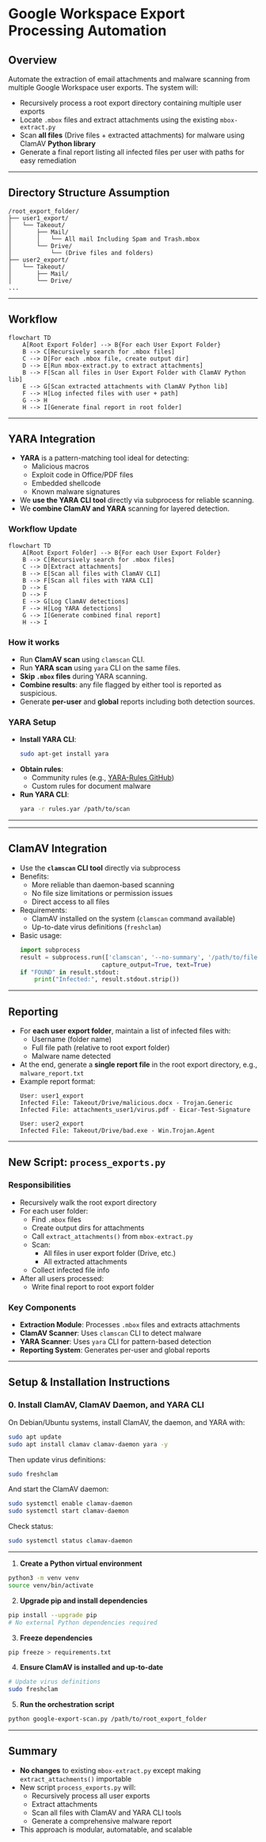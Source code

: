 # Google Workspace Export Processing Automation

## Overview
Automate the extraction of email attachments and malware scanning from multiple Google Workspace user exports. The system will:
- Recursively process a root export directory containing multiple user exports
- Locate `.mbox` files and extract attachments using the existing `mbox-extract.py`
- Scan **all files** (Drive files + extracted attachments) for malware using ClamAV **Python library**
- Generate a final report listing all infected files per user with paths for easy remediation

---

## Directory Structure Assumption

```
/root_export_folder/
├── user1_export/
│   └── Takeout/
│       ├── Mail/
│       │   └── All mail Including Spam and Trash.mbox
│       └── Drive/
│           └── (Drive files and folders)
├── user2_export/
│   └── Takeout/
│       ├── Mail/
│       └── Drive/
...
```

---

## Workflow

```mermaid
flowchart TD
    A[Root Export Folder] --> B{For each User Export Folder}
    B --> C[Recursively search for .mbox files]
    C --> D[For each .mbox file, create output dir]
    D --> E[Run mbox-extract.py to extract attachments]
    B --> F[Scan all files in User Export Folder with ClamAV Python lib]
    E --> G[Scan extracted attachments with ClamAV Python lib]
    F --> H[Log infected files with user + path]
    G --> H
    H --> I[Generate final report in root folder]
```

---

## YARA Integration

- **YARA** is a pattern-matching tool ideal for detecting:
  - Malicious macros
  - Exploit code in Office/PDF files
  - Embedded shellcode
  - Known malware signatures
- We **use the YARA CLI tool** directly via subprocess for reliable scanning.
- We **combine ClamAV and YARA** scanning for layered detection.

### Workflow Update

```mermaid
flowchart TD
    A[Root Export Folder] --> B{For each User Export Folder}
    B --> C[Recursively search for .mbox files]
    C --> D[Extract attachments]
    B --> E[Scan all files with ClamAV CLI]
    B --> F[Scan all files with YARA CLI]
    D --> E
    D --> F
    E --> G[Log ClamAV detections]
    F --> H[Log YARA detections]
    G --> I[Generate combined final report]
    H --> I
```

### How it works

- Run **ClamAV scan** using `clamscan` CLI.
- Run **YARA scan** using `yara` CLI on the same files.
- **Skip `.mbox` files** during YARA scanning.
- **Combine results**: any file flagged by either tool is reported as suspicious.
- Generate **per-user** and **global** reports including both detection sources.

### YARA Setup

- **Install YARA CLI**:
  ```bash
  sudo apt-get install yara
  ```
- **Obtain rules**:
  - Community rules (e.g., [YARA-Rules GitHub](https://github.com/Yara-Rules/rules))
  - Custom rules for document malware
- **Run YARA CLI**:
  ```bash
  yara -r rules.yar /path/to/scan
  ```

---

---

## ClamAV Integration

- Use the **`clamscan` CLI tool** directly via subprocess
- Benefits:
  - More reliable than daemon-based scanning
  - No file size limitations or permission issues
  - Direct access to all files
- Requirements:
  - ClamAV installed on the system (`clamscan` command available)
  - Up-to-date virus definitions (`freshclam`)
- Basic usage:
  ```python
  import subprocess
  result = subprocess.run(['clamscan', '--no-summary', '/path/to/file'],
                         capture_output=True, text=True)
  if "FOUND" in result.stdout:
      print("Infected:", result.stdout.strip())
  ```

---

## Reporting

- For **each user export folder**, maintain a list of infected files with:
  - Username (folder name)
  - Full file path (relative to root export folder)
  - Malware name detected
- At the end, generate a **single report file** in the root export directory, e.g., `malware_report.txt`
- Example report format:
  ```
  User: user1_export
  Infected File: Takeout/Drive/malicious.docx - Trojan.Generic
  Infected File: attachments_user1/virus.pdf - Eicar-Test-Signature

  User: user2_export
  Infected File: Takeout/Drive/bad.exe - Win.Trojan.Agent
  ```

---

## New Script: `process_exports.py`

### Responsibilities
- Recursively walk the root export directory
- For each user folder:
  - Find `.mbox` files
  - Create output dirs for attachments
  - Call `extract_attachments()` from `mbox-extract.py`
  - Scan:
    - All files in user export folder (Drive, etc.)
    - All extracted attachments
  - Collect infected file info
- After all users processed:
  - Write final report to root export folder

### Key Components

- **Extraction Module**: Processes `.mbox` files and extracts attachments
- **ClamAV Scanner**: Uses `clamscan` CLI to detect malware
- **YARA Scanner**: Uses `yara` CLI for pattern-based detection
- **Reporting System**: Generates per-user and global reports

---

## Setup & Installation Instructions

### 0. Install ClamAV, ClamAV Daemon, and YARA CLI

On Debian/Ubuntu systems, install ClamAV, the daemon, and YARA with:

```bash
sudo apt update
sudo apt install clamav clamav-daemon yara -y
```

Then update virus definitions:

```bash
sudo freshclam
```

And start the ClamAV daemon:

```bash
sudo systemctl enable clamav-daemon
sudo systemctl start clamav-daemon
```

Check status:

```bash
sudo systemctl status clamav-daemon
```

---

1. **Create a Python virtual environment**

```bash
python3 -m venv venv
source venv/bin/activate
```

2. **Upgrade pip and install dependencies**

```bash
pip install --upgrade pip
# No external Python dependencies required
```

3. **Freeze dependencies**

```bash
pip freeze > requirements.txt
```

4. **Ensure ClamAV is installed and up-to-date**

```bash
# Update virus definitions
sudo freshclam
```

5. **Run the orchestration script**

```bash
python google-export-scan.py /path/to/root_export_folder
```

---

## Summary

- **No changes** to existing `mbox-extract.py` except making `extract_attachments()` importable
- New script `process_exports.py` will:
  - Recursively process all user exports
  - Extract attachments
  - Scan all files with ClamAV and YARA CLI tools
  - Generate a comprehensive malware report
- This approach is modular, automatable, and scalable
